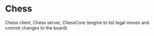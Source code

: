 # Chess
Chess client,
Chess server,
ChessCore (engine to list legal moves and commit changes to the board)
